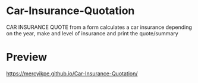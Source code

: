 # Car-Insurance-Quotation

CAR INSURANCE QUOTE from a form calculates a car insurance depending on the year, make and level of insurance and print the quote/summary

# Preview 
https://mercyikpe.github.io/Car-Insurance-Quotation/
